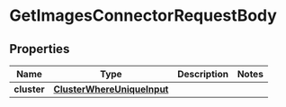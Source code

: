 

# GetImagesConnectorRequestBody


## Properties

Name | Type | Description | Notes
------------ | ------------- | ------------- | -------------
**cluster** | [**ClusterWhereUniqueInput**](ClusterWhereUniqueInput.md) |  | 



